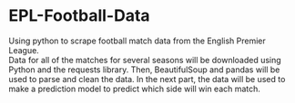 # EPL-Football-Data
Using python to scrape football match data from the English Premier League.  
Data for all of the matches for several seasons will be downloaded using Python and the requests library. Then, BeautifulSoup and pandas will be used to parse and clean the data. 
In the next part, the data will be used to make a prediction model to predict which side will win each match.
